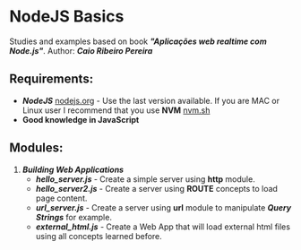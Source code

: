 # NodeJS Basics

Studies and examples based on book **_"Aplicações web realtime com Node.js"_**.
Author: **_Caio Ribeiro Pereira_**

## Requirements:

- **_NodeJS_** [nodejs.org](https://nodejs.org/) - Use the last version available. If you are MAC or Linux user I recommend that you use **NVM** [nvm.sh](https://github.com/creationix/nvm/blob/master/README.markdown)
- **Good knowledge in JavaScript**


## Modules:

1. **_Building Web Applications_**
    * **_hello\_server.js_** - Create a simple server using **http** module.
    * **_hello\_server2.js_** - Create a server using **ROUTE** concepts to load page content.
    * **_url\_server.js_** - Create a server using **url** module to manipulate **_Query Strings_** for example.
    * **_external\_html.js_** - Create a Web App that will load external html files using all concepts learned before.
